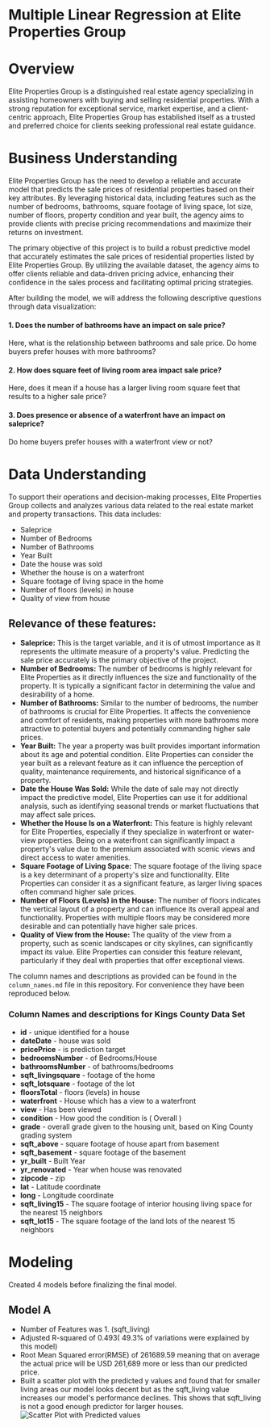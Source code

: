 # Multiple Linear Regression at Elite Properties Group
# Overview
Elite Properties Group is a distinguished real estate agency specializing in assisting homeowners with buying and selling residential properties. With a strong reputation for exceptional service, market expertise, and a client-centric approach, Elite Properties Group has established itself as a trusted and preferred choice for clients seeking professional real estate guidance.

# Business Understanding
Elite Properties Group has the need to develop a reliable and accurate model that predicts the sale prices of residential properties based on their key attributes. By leveraging historical data, including features such as the number of bedrooms, bathrooms, square footage of living space, lot size, number of floors, property condition and year built, the agency aims to provide clients with precise pricing recommendations and maximize their returns on investment.

The primary objective of this project is to build a robust predictive model that accurately estimates the sale prices of residential properties listed by Elite Properties Group. By utilizing the available dataset, the agency aims to offer clients reliable and data-driven pricing advice, enhancing their confidence in the sales process and facilitating optimal pricing strategies.

After building the model, we will address the following descriptive questions through data visualization:

#### 1. Does the number of bathrooms have an impact on sale price?
Here, what is the relationship between bathrooms and sale price. Do home buyers prefer houses with more bathrooms?

#### 2. How does square feet of living room area impact sale price?
Here, does it mean if a house has a larger living room square feet that results to a higher sale price?

#### 3. Does presence or absence of a waterfront have an impact on saleprice?
Do home buyers prefer houses with a waterfront view or not?

# Data Understanding
To support their operations and decision-making processes, Elite Properties Group collects and analyzes various data related to the real estate market and property transactions. This data includes:
* Saleprice
* Number of Bedrooms
* Number of Bathrooms
* Year Built
* Date the house was sold
* Whether the house is on a waterfront
* Square footage of living space in the home
* Number of floors (levels) in house
* Quality of view from house

## Relevance of these features:
* **Saleprice:** This is the target variable, and it is of utmost importance as it represents the ultimate measure of a property's value. Predicting the sale price accurately is the primary objective of the project.
* **Number of Bedrooms:** The number of bedrooms is highly relevant for Elite Properties as it directly influences the size and functionality of the property. It is typically a significant factor in determining the value and desirability of a home.
* **Number of Bathrooms:** Similar to the number of bedrooms, the number of bathrooms is crucial for Elite Properties. It affects the convenience and comfort of residents, making properties with more bathrooms more attractive to potential buyers and potentially commanding higher sale prices.
* **Year Built:** The year a property was built provides important information about its age and potential condition. Elite Properties can consider the year built as a relevant feature as it can influence the perception of quality, maintenance requirements, and historical significance of a property.
* **Date the House Was Sold:** While the date of sale may not directly impact the predictive model, Elite Properties can use it for additional analysis, such as identifying seasonal trends or market fluctuations that may affect sale prices.
* **Whether the House Is on a Waterfront:** This feature is highly relevant for Elite Properties, especially if they specialize in waterfront or water-view properties. Being on a waterfront can significantly impact a property's value due to the premium associated with scenic views and direct access to water amenities.
* **Square Footage of Living Space:** The square footage of the living space is a key determinant of a property's size and functionality. Elite Properties can consider it as a significant feature, as larger living spaces often command higher sale prices.
* **Number of Floors (Levels) in the House:** The number of floors indicates the vertical layout of a property and can influence its overall appeal and functionality. Properties with multiple floors may be considered more desirable and can potentially have higher sale prices.
* **Quality of View from the House:** The quality of the view from a property, such as scenic landscapes or city skylines, can significantly impact its value. Elite Properties can consider this feature relevant, particularly if they deal with properties that offer exceptional views.

The column names and descriptions as provided can be found in the `column_names.md` file in this repository. For convenience they have been reproduced below.

### Column Names and descriptions for Kings County Data Set

* **id** - unique identified for a house
* **dateDate** - house was sold
* **pricePrice** - is prediction target
* **bedroomsNumber** - of Bedrooms/House
* **bathroomsNumber** - of bathrooms/bedrooms
* **sqft_livingsquare** - footage of the home
* **sqft_lotsquare** - footage of the lot
* **floorsTotal** - floors (levels) in house
* **waterfront** - House which has a view to a waterfront
* **view** - Has been viewed
* **condition** - How good the condition is ( Overall )
* **grade** - overall grade given to the housing unit, based on King County grading system
* **sqft_above** - square footage of house apart from basement
* **sqft_basement** - square footage of the basement
* **yr_built** - Built Year
* **yr_renovated** - Year when house was renovated
* **zipcode** - zip
* **lat** - Latitude coordinate
* **long** - Longitude coordinate
* **sqft_living15** - The square footage of interior housing living space for the nearest 15 neighbors
* **sqft_lot15** - The square footage of the land lots of the nearest 15 neighbors

# Modeling
Created 4 models before finalizing the final model.

## Model A
* Number of Features was 1. (sqft_living)
* Adjusted R-squared of 0.493( 49.3% of variations were explained by this model)
* Root Mean Squared error(RMSE) of 261689.59 meaning that on average the actual price will be USD 261,689 more or less than our predicted price. 
* Built a scatter plot with the predicted y values and found that for smaller living areas our model looks decent but as the sqft_living value increases our model's performance declines. This shows that sqft_living is not a good enough predictor for larger houses.
![Scatter Plot with Predicted values](https://example.com/image.png)



























